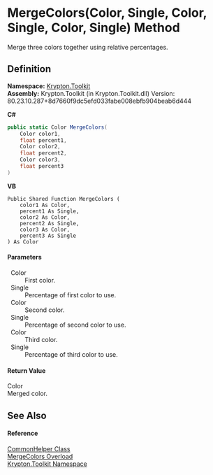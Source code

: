 # MergeColors(Color, Single, Color, Single, Color, Single) Method


Merge three colors together using relative percentages.



## Definition
**Namespace:** <a href="79d2eac2-21f4-54ff-7552-b20c33c30600.md">Krypton.Toolkit</a>  
**Assembly:** Krypton.Toolkit (in Krypton.Toolkit.dll) Version: 80.23.10.287+8d7660f9dc5efd033fabe008ebfb904beab6d444

**C#**
``` C#
public static Color MergeColors(
	Color color1,
	float percent1,
	Color color2,
	float percent2,
	Color color3,
	float percent3
)
```
**VB**
``` VB
Public Shared Function MergeColors ( 
	color1 As Color,
	percent1 As Single,
	color2 As Color,
	percent2 As Single,
	color3 As Color,
	percent3 As Single
) As Color
```



#### Parameters
<dl><dt>  Color</dt><dd>First color.</dd><dt>  Single</dt><dd>Percentage of first color to use.</dd><dt>  Color</dt><dd>Second color.</dd><dt>  Single</dt><dd>Percentage of second color to use.</dd><dt>  Color</dt><dd>Third color.</dd><dt>  Single</dt><dd>Percentage of third color to use.</dd></dl>

#### Return Value
Color  
Merged color.

## See Also


#### Reference
<a href="13744a42-834d-93cd-437f-a5a616717068.md">CommonHelper Class</a>  
<a href="294c6b1e-a12a-556f-375f-494e73f4eae8.md">MergeColors Overload</a>  
<a href="79d2eac2-21f4-54ff-7552-b20c33c30600.md">Krypton.Toolkit Namespace</a>  
